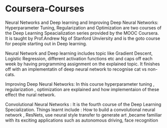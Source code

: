 # Coursera-Courses
Neural Networks and Deep learning and Improving Deep Neural Networks: Hyperparameter Tuning, Regularization and Optimization are two courses of the Deep Learning Speacialization series provided by the MOOC Coursera. It is taught by Prof.Andrew Ng of Stanford Unviersity and is the goto course for people starting out in Deep learning.

Neural Network and Deep learning includes topic like Gradient Descent, Logistic Regression, different activation functions etc and caps off each week by having programming assignment on the explained topic. It finishes off with an implementatin of deep neural network to recognise cat vs non-cats.


Improving Deep Neural Networks: In this course hyperparameter tuning , regularization , optimization are explained and how implementaion of these effect the nural network.

Convolutional Neural Networks : It is the fourth course of the Deep Learning Specialization. Things learnt include : How to build a convolutional neural network , ResNets, use neural style transfer to generate art ,became familiar with its exciting applications such as autonomous driving, face recognition
